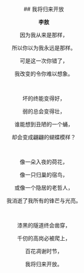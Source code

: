 <center>
## 我将归来开放

**李敖**

因为我从来是那样，

所以你以为我永远是那样。

可是这一次你错了，

我改变的令你难以想象。

<br>

坏的终能变得好，

弱的总会变得壮，

谁能想到丑陋的一个蛹，

却会变成翩翩的蝴蝶模样？

<br>

像一朵入夜的荷花，

像一只归巢的宿鸟，

或像一个隐居的老哲人，

我消逝了我所有的锋芒与光亮。

<br>

漆黑的隧道终会凿穿，

千仞的高岗必被爬上，

百花凋谢时节，

我将归来开放。






</center>
